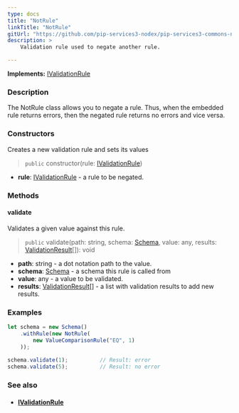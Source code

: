 ```yaml
---
type: docs
title: "NotRule"
linkTitle: "NotRule"
gitUrl: "https://github.com/pip-services3-nodex/pip-services3-commons-nodex"
description: >
    Validation rule used to negate another rule.

---
```


**Implements:** [IValidationRule](../ivalidation_rule)

### Description

The NotRule class allows you to negate a rule. Thus, when the embedded rule returns errors, then the negated rule returns no errors and vice versa.

### Constructors
Creates a new validation rule and sets its values

> `public` constructor(rule: [IValidationRule](../ivalidation_rule))

- **rule**: [IValidationRule](../ivalidation_rule) - a rule to be negated.


### Methods

#### validate
Validates a given value against this rule.

> `public` validate(path: string, schema: [Schema](../schema), value: any, results: [ValidationResult](../validation_result)[]): void

- **path**: string - a dot notation path to the value.
- **schema**: [Schema](../schema) - a schema this rule is called from
- **value**: any - a value to be validated.
- **results**: [ValidationResult](../validation_result)[] - a list with validation results to add new results.


### Examples
```typescript
let schema = new Schema()
    .withRule(new NotRule(
        new ValueComparisonRule("EQ", 1)
    ));
    
schema.validate(1);          // Result: error
schema.validate(5);          // Result: no error

```

### See also
- #### [IValidationRule](../ivalidation_rule)
